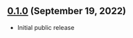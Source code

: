 ## [0.1.0](https://github.com/Zagrios/bs-manager/releases/tag/v0.1.0) (September 19, 2022)

* Initial public release